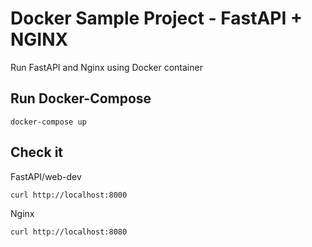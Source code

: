 # Docker Sample Project - FastAPI + NGINX

Run FastAPI and Nginx using Docker container

## Run Docker-Compose

```shell
docker-compose up
```

## Check it

FastAPI/web-dev
```shell
curl http://localhost:8000
```

Nginx
```shell
curl http://localhost:8080
```
